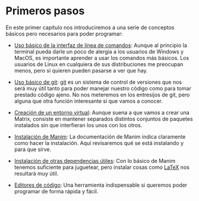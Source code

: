 # Primeros pasos

En este primer capítulo nos introduciremos a una serie de conceptos básicos pero necesarios para poder programar:

- [Uso básico de la interfaz de línea de comandos](command_line.md#la-interfaz-de-línea-de-comandos): Aunque al principio la terminal pueda darle un poco de alergia a los usuarios de Windows y MacOS, es importante aprender a usar los comandos más básicos. Los usuarios de Linux en cualquiera de sus distribuciones me preocupan menos, pero si quieren pueden pasarse a ver que hay. 

- [Uso básico de git](intro_to_git.md): [git](https://git-scm.com/) es un sistema de control de versiones que nos será muy útil tanto para poder manejar nuestro código como para tomar prestado código ajeno. No nos meteremos en los entresijos de git, pero alguna que otra función interesante sí que vamos a conocer. 

- [Creación de un entorno virtual](virtualenvirontments.md): Aunque suena a que vamos a crear una Matrix, consiste en mantener separados distintos conjuntos de paquetes instalados sin que interfieran los unos con los otros. 

- [Instalación de Manim](manim_installation.md): La documentación de Manim indica claramente como hacer la instalación. Aquí revisaremos qué se está instalando y para que sirve. 

- [Instalación de otras dependencias útiles](other_dependencies.md):  Con lo básico de Manim tenemos suficiente para juguetear, pero instalar cosas como [LaTeX](https://www.latex-project.org/) nos resultará muy útil. 

- [Editores de código](code_editors.md): Una herramienta indispensable si queremos poder programar de forma rápida y fácil.